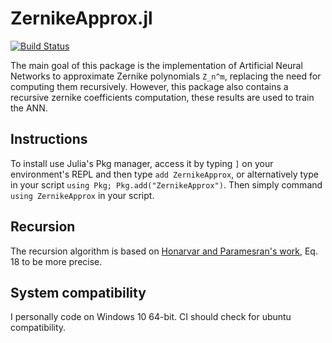 # ZernikeApprox.jl

[![Build Status](https://github.com/lepton01/ZernikeApprox.jl/actions/workflows/CI.yml/badge.svg?branch=main)](https://github.com/lepton01/ZernikeApprox.jl/actions/workflows/CI.yml?query=branch%3Amain)

The main goal of this package is the implementation of Artificial Neural Networks to approximate Zernike polynomials `Z_n^m`, replacing the need for computing them recursively. However, this package also contains a recursive zernike coefficients computation, these results are used to train the ANN.

## Instructions

To install use Julia's Pkg manager, access it by typing `]` on your environment's REPL and then type `add ZernikeApprox`, or alternatively type in your script `using Pkg; Pkg.add("ZernikeApprox")`. Then simply command `using ZernikeApprox` in your script.

## Recursion

The recursion algorithm is based on [Honarvar and Paramesran's work](https://doi.org/10.1364/OL.38.002487), Eq. 18 to be more precise.

## System compatibility

I personally code on Windows 10 64-bit. CI should check for ubuntu compatibility.
